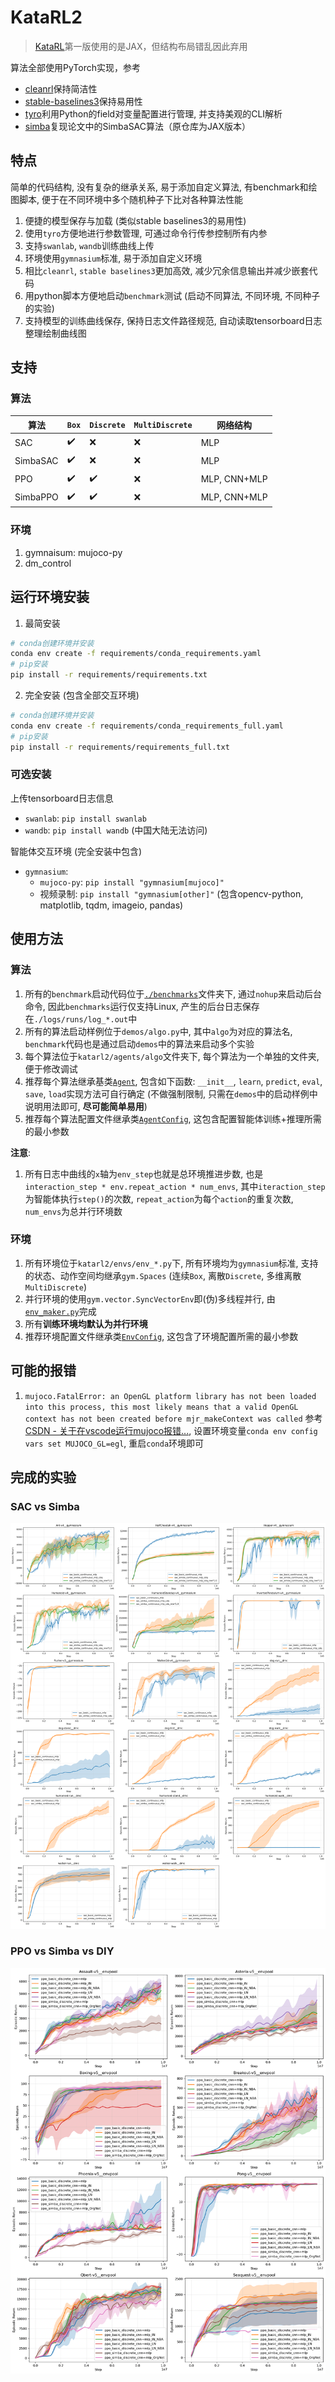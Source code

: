 # KataRL2

> [KataRL](https://github.com/wty-yy/katarl)第一版使用的是JAX，但结构布局错乱因此弃用

算法全部使用PyTorch实现，参考
- [cleanrl](https://github.com/vwxyzjn/cleanrl)保持简洁性
- [stable-baselines3](https://github.com/DLR-RM/stable-baselines3.git)保持易用性
- [tyro](https://github.com/brentyi/tyro)利用Python的field对变量配置进行管理, 并支持美观的CLI解析
- [simba](https://github.com/SonyResearch/simba)复现论文中的SimbaSAC算法（原仓库为JAX版本）

## 特点
简单的代码结构, 没有复杂的继承关系, 易于添加自定义算法, 有benchmark和绘图脚本, 便于在不同环境中多个随机种子下比对各种算法性能

1. 便捷的模型保存与加载 (类似stable baselines3的易用性)
2. 使用`tyro`方便地进行参数管理, 可通过命令行传参控制所有内参
3. 支持`swanlab`, `wandb`训练曲线上传
4. 环境使用`gymnasium`标准, 易于添加自定义环境
5. 相比`cleanrl`, `stable baselines3`更加高效, 减少冗余信息输出并减少嵌套代码
6. 用python脚本方便地启动`benchmark`测试 (启动不同算法, 不同环境, 不同种子的实验)
7. 支持模型的训练曲线保存, 保持日志文件路径规范, 自动读取tensorboard日志整理绘制曲线图

## 支持
### 算法
| 算法 | `Box` | `Discrete` | `MultiDiscrete` | 网络结构 |
| - | - | - | - | - |
| SAC | ✔️ | ❌️ | ❌️ | MLP |
| SimbaSAC | ✔️ | ❌️ | ❌️ | MLP |
| PPO | ✔️ | ✔️ | ❌️ | MLP, CNN+MLP |
| SimbaPPO | ✔️ | ✔️️ | ❌️ | MLP, CNN+MLP |

### 环境
1. gymnaisum: mujoco-py
2. dm_control

## 运行环境安装
1. 最简安装
```bash
# conda创建环境并安装
conda env create -f requirements/conda_requirements.yaml
# pip安装
pip install -r requirements/requirements.txt
```

2. 完全安装 (包含全部交互环境)
```bash
# conda创建环境并安装
conda env create -f requirements/conda_requirements_full.yaml
# pip安装
pip install -r requirements/requirements_full.txt
```

### 可选安装
上传tensorboard日志信息
- `swanlab`: `pip install swanlab`
- `wandb`: `pip install wandb` (中国大陆无法访问)

智能体交互环境 (完全安装中包含)
- `gymnasium`:
    - `mujoco-py`: `pip install "gymnasium[mujoco]"`
    - 视频录制: `pip install "gymnasium[other]"` (包含opencv-python, matplotlib, tqdm, imageio, pandas)

## 使用方法
### 算法
1. 所有的`benchmark`启动代码位于[`./benchmarks`](./benchmarks/)文件夹下, 通过`nohup`来启动后台命令, 因此`benchmarks`运行仅支持Linux, 产生的后台日志保存在`./logs/runs/log_*.out`中
2. 所有的算法启动样例位于`demos/algo.py`中, 其中`algo`为对应的算法名, `benchmark`代码也是通过启动`demos`中的算法来启动多个实验
3. 每个算法位于`katarl2/agents/algo`文件夹下, 每个算法为一个单独的文件夹, 便于修改调试
4. 推荐每个算法继承基类[`Agent`](./katarl2/agents/common/agent.py), 包含如下函数: `__init__`, `learn`, `predict`, `eval`, `save`, `load`实现方法可自行确定 (不做强制限制, 只需在`demos`中的启动样例中说明用法即可, **尽可能简单易用**)
5. 推荐每个算法配置文件继承类[`AgentConfig`](./katarl2/agents/common/agent_cfg.py), 这包含配置智能体训练+推理所需的最小参数

**注意**:
1. 所有日志中曲线的`x`轴为`env_step`也就是总环境推进步数, 也是`interaction_step * env.repeat_action * num_envs`, 其中`iteraction_step`为智能体执行`step()`的次数, `repeat_action`为每个`action`的重复次数, `num_envs`为总并行环境数

### 环境
1. 所有环境位于`katarl2/envs/env_*.py`下, 所有环境均为`gymnasium`标准, 支持的状态、动作空间均继承`gym.Spaces` (连续`Box`, 离散`Discrete`, 多维离散`MultiDiscrete`)
2. 并行环境的使用`gym.vector.SyncVectorEnv`即(伪)多线程并行, 由[`env_maker.py`](./katarl2/envs/env_maker.py)完成
3. 所有**训练环境均默认为并行环境**
4. 推荐环境配置文件继承类[`EnvConfig`](./katarl2/envs/common/env_cfg.py), 这包含了环境配置所需的最小参数

## 可能的报错
1. `mujoco.FatalError: an OpenGL platform library has not been loaded into this process, this most likely means that a valid OpenGL context has not been created before mjr_makeContext was called`
    参考[CSDN - 关于在vscode运行mujoco报错...](https://blog.csdn.net/weixin_43807119/article/details/141814122), 设置环境变量`conda env config vars set MUJOCO_GL=egl`, 重启`conda`环境即可

## 完成的实验
### SAC vs Simba
![sac_basic_vs_simba](./assets/sac_basic_vs_simba.png)
### PPO vs Simba vs DIY
![ppo_basic_vs_simba_vs_diy](./assets/ppo_basic_vs_simba_vs_diy.png)
